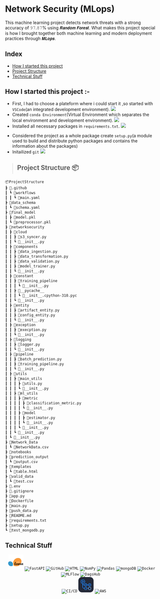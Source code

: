 # Network Security (MLops)

This machine learning project detects network threats with a strong accuracy of 𝟿𝟽.𝟾𝟽% using 𝙍𝙖𝙣𝙙𝙤𝙢 𝙁𝙤𝙧𝙚𝙨𝙩. What makes this project special is how I brought together both machine learning and modern deployment practices through 𝙈𝙇𝙤𝙥𝙨.

## Index
- [How I started this project](#How-I-started-this-project)
- [Project Structure](#Project-Structure)
- [Technical Stuff](#Technical-Stuff )


## How I started this project :-

* First, I had to choose a plateform where i could start it ,so started with `VSCode`(an integrated development environment). <a href="https://skillicons.dev">
  <img src="https://skillicons.dev/icons?i=vscode&perline=3" width="20"/>
  </a>
* Created `conda Environment`(Virtual Environment which separates the local environment and development environment). <a href="https://skillicons.dev">
  <img src="https://skillicons.dev/icons?i=anaconda&perline=3" width="20"/>
  </a>
* Installed all necessary packages in `requirements.txt`. <a href="https://skillicons.dev">
  <img src="https://skillicons.dev/icons?i=python&perline=3" width="20"/>
</a>
  
* Considered the project as a whole package create `setup.py`(a module used to build and distribute python packages and contains the information about the packages)
* Initailized `git` <a href="https://skillicons.dev">
  <img src="https://skillicons.dev/icons?i=github&perline=3" width="20"/>
  </a>
> ## Project Structure 📦
  ```
📦ProjectStructure
 ┣ 📂.github
 ┃ ┗ 📂workflows
 ┃ ┃ ┗ 📜main.yaml
 ┣ 📂data_schema
 ┃ ┗ 📜schema.yaml
 ┣ 📂final_model
 ┃ ┣ 📜model.pkl
 ┃ ┗ 📜preprocessor.pkl
 ┣ 📂networksecurity
 ┃ ┣ 📂cloud
 ┃ ┃ ┣ 📜s3_syncer.py
 ┃ ┃ ┗ 📜__init__.py
 ┃ ┣ 📂components
 ┃ ┃ ┣ 📜data_ingestion.py
 ┃ ┃ ┣ 📜data_transformation.py
 ┃ ┃ ┣ 📜data_validation.py
 ┃ ┃ ┣ 📜model_trainer.py
 ┃ ┃ ┗ 📜__init__.py
 ┃ ┣ 📂constant
 ┃ ┃ ┣ 📂training_pipeline
 ┃ ┃ ┃ ┗ 📜__init__.py
 ┃ ┃ ┣ 📂__pycache__
 ┃ ┃ ┃ ┗ 📜__init__.cpython-310.pyc
 ┃ ┃ ┗ 📜__init__.py
 ┃ ┣ 📂entity
 ┃ ┃ ┣ 📜artifact_entity.py
 ┃ ┃ ┣ 📜config_entity.py
 ┃ ┃ ┗ 📜__init__.py
 ┃ ┣ 📂exception
 ┃ ┃ ┣ 📜execption.py
 ┃ ┃ ┗ 📜__init__.py
 ┃ ┣ 📂logging
 ┃ ┃ ┣ 📜logger.py
 ┃ ┃ ┗ 📜__init__.py
 ┃ ┣ 📂pipeline
 ┃ ┃ ┣ 📜batch_prediction.py
 ┃ ┃ ┣ 📜training_pipeline.py
 ┃ ┃ ┗ 📜__init__.py
 ┃ ┣ 📂utils
 ┃ ┃ ┣ 📂main_utils
 ┃ ┃ ┃ ┣ 📜utils.py
 ┃ ┃ ┃ ┗ 📜__init__.py
 ┃ ┃ ┣ 📂ml_utils
 ┃ ┃ ┃ ┣ 📂metric
 ┃ ┃ ┃ ┃ ┣ 📜classification_metric.py
 ┃ ┃ ┃ ┃ ┗ 📜__init__.py
 ┃ ┃ ┃ ┣ 📂model
 ┃ ┃ ┃ ┃ ┣ 📜estimator.py
 ┃ ┃ ┃ ┃ ┗ 📜__init__.py
 ┃ ┃ ┃ ┗ 📜__init__.py
 ┃ ┃ ┗ 📜__init__.py
 ┃ ┗ 📜__init__.py
 ┣ 📂Network_Data
 ┃ ┗ 📜NetworkData.csv
 ┣ 📂notebooks
 ┣ 📂prediction_output
 ┃ ┗ 📜output.csv
 ┣ 📂templates
 ┃ ┗ 📜table.html
 ┣ 📂valid_data
 ┃ ┗ 📜test.csv
 ┣ 📜.env
 ┣ 📜.gitignore
 ┣ 📜app.py
 ┣ 📜Dockerfile
 ┣ 📜main.py
 ┣ 📜push_data.py
 ┣ 📜README.md
 ┣ 📜requirements.txt
 ┣ 📜setup.py
 ┗ 📜test_mongodb.py
  ```

## Technical Stuff 

<div align="center">
  <code><img width="50" src="https://github.com/devicons/devicon/blob/master/icons/scikitlearn/scikitlearn-original.svg" alt="Sklern" title="SkLearn"/></code>
  <code><img width="50" src="https://blog.ippon.fr/content/images/size/w1200/format/webp/2021/10/logo-teal.png" alt="FastAPI" title="FastAPI"/></code>
	<code><img width="50" src="https://raw.githubusercontent.com/marwin1991/profile-technology-icons/refs/heads/main/icons/github.png" alt="GitHub" title="GitHub"/></code>
	<code><img width="50" src="https://raw.githubusercontent.com/marwin1991/profile-technology-icons/refs/heads/main/icons/html.png" alt="HTML" title="HTML"/></code>
	<code><img width="50" src="https://raw.githubusercontent.com/marwin1991/profile-technology-icons/refs/heads/main/icons/numpy.png" alt="NumPy" title="NumPy"/></code>
	<code><img width="50" src="https://raw.githubusercontent.com/marwin1991/profile-technology-icons/refs/heads/main/icons/pandas.png" alt="Pandas" title="Pandas"/></code>
	<code><img width="50" src="https://raw.githubusercontent.com/marwin1991/profile-technology-icons/refs/heads/main/icons/mongodb.png" alt="mongoDB" title="mongoDB"/></code>
	<code><img width="50" src="https://raw.githubusercontent.com/marwin1991/profile-technology-icons/refs/heads/main/icons/docker.png" alt="Docker" title="Docker"/></code>
	<code><img width="50" src="https://mlops.community/wp-content/uploads/2021/09/MLflow-logo.png" alt="MLFlow" title="MLFlow"/></code>
	<code><img width="50" src="https://images.crunchbase.com/image/upload/c_pad,h_256,w_256,f_auto,q_auto:eco,dpr_1/c6ibcshe3uxmg56dtc6t" alt="DagsHub" title="DagsHub"/> 
  </code>
	<code><img width="50" src="https://raw.githubusercontent.com/marwin1991/profile-technology-icons/refs/heads/main/icons/ci_cd.png" alt="CI/CD" title="CI/CD"/></code>
	<code><img width="50" src="https://github.com/tandpfun/skill-icons/blob/main/icons/GithubActions-Dark.svg" alt="GitHubActions" title="GitHubActions"/></code>
	<code><img width="50" src="https://raw.githubusercontent.com/marwin1991/profile-technology-icons/refs/heads/main/icons/aws.png" alt="AWS" title="AWS"/></code>
</div>

